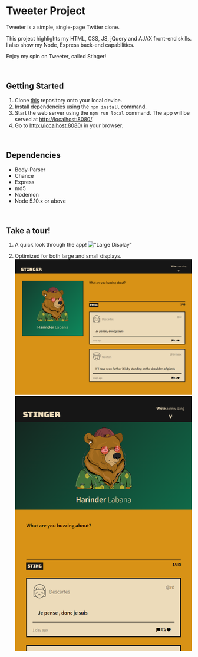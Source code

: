 # Tweeter Project

Tweeter is a simple, single-page Twitter clone.

This project highlights my HTML, CSS, JS, jQuery and AJAX front-end skills. I also show my Node, Express back-end capabilities.

Enjoy my spin on Tweeter, called Stinger!

<br>

## Getting Started

1. Clone [this](https://github.com/harinderlabana/tweeter) repository onto your local device.
2. Install dependencies using the `npm install` command.
3. Start the web server using the `npm run local` command. The app will be served at <http://localhost:8080/>.
4. Go to <http://localhost:8080/> in your browser.

<br>

## Dependencies

- Body-Parser
- Chance
- Express
- md5
- Nodemon
- Node 5.10.x or above

<br>

## Take a tour!

1. A quick look through the app!
   !["Large Display"](https://github.com/harinderlabana/tweeter/blob/master/docs/overview.gif?raw=true)

2. Optimized for both large and small displays.
   !["Large Display"](https://github.com/harinderlabana/tweeter/blob/master/docs/main-large.png?raw=true)
   !["Small Display"](https://github.com/harinderlabana/tweeter/blob/master/docs/main-small.png?raw=true)
